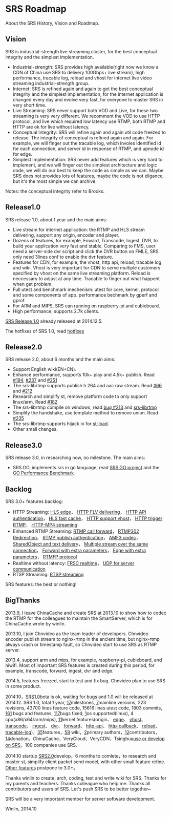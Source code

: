 # SRS Roadmap

About the SRS History, Vision and Roadmap.

## Vision

SRS is industrial-strength live streaming cluster, for the best conceptual integrity and the simplest implementation.

* Industrial-strength: SRS provides high available(right now we know a CDN of China use SRS to delivery 100Gbps+ live stream), high performance, tracable log, reload and vhost for internet live video streaming industrial-strength group.
* Internet: SRS is refined again and again to get the best conceptual integrity and the simplest implementation, for the internet application is changed every day and evolve very fast, for everyone to master SRS in very short time.
* Live Streaming: SRS never support both VOD and Live, for these two streaming is very very different. We recomment the VOD to use HTTP protocol, and live which required low latency use RTMP, both RTMP and HTTP are ok for live without latency.
* Conceptual Integrity: SRS will refine again and again util code freezed to release. The integrity of conceptual is refined again and again. For example, we will finger out the tracable log, which involes identified id for each connection, and server id in response of RTMP, and upnode id for edge.
* Simplest Implementation: SRS never add features which is very hard to implement, and we will finger out the simplest architecture and logic code, we will do our best to keep the code as simple as we can. Maybe SRS does not provides lots of features, maybe the code is not eligance, but it's the most simple we can archive.

Notes: the conceptual integrity refer to Brooks.

## Release1.0

SRS release 1.0, about 1 year and the main aims:

* Live stream for internet application: the RTMP and HLS stream delivering, support any origin, encoder and player.
* Dozens of features, for example, Foward, Transcode, Ingest, DVR, to build your application very fast and stable. Comparing to FMS, user need a server-side dvr script and click the DVR button on FMLE, SRS only need 3lines conf to enable the dvr feature.
* Features for CDN, for example, the vhost, http api, reload, tracable log and wiki. Vhost is very important for CDN to serve multiple customers specified by vhost on the same live streaming platform. Reload is neccessary to adjust at any time. Tracable to finger out what happent when get problem.
* Full utest and benchmark mechenism: utest for core, kernel, protocol and some components of app. performance bechmark by gperf and gprof.
* For ARM and MIPS, SRS can running on raspberry-pi and cubieboard.
* High performance, supports 2.7k clients.

[SRS Release 1.0](https://github.com/winlinvip/simple-rtmp-server/releases/tag/1.0) already released at 2014.12.5.

The hotfixes of SRS 1.0, read [hotfixes](https://github.com/winlinvip/simple-rtmp-server/compare/1.0...1.0release)

## Release2.0

SRS release 2.0, about 6 months and the main aims:

* Support English wiki(EN+CN).
* Enhance performance, supports 10k+ play and 4.5k+ publish. Read [#194](https://github.com/winlinvip/simple-rtmp-server/issues/194), [#237](https://github.com/winlinvip/simple-rtmp-server/issues/237) and [#251](https://github.com/winlinvip/simple-rtmp-server/issues/251)
* The srs-librtmp supports publish h.264 and aac raw stream. Read [#66](https://github.com/winlinvip/simple-rtmp-server/issues/66) and [#212](https://github.com/winlinvip/simple-rtmp-server/issues/212)
* Research and simplify st, remove platform code to only support linux/arm. Read [#182](https://github.com/winlinvip/simple-rtmp-server/issues/182)
* The srs-librtmp compile on windows, read [bug #213](https://github.com/winlinvip/simple-rtmp-server/issues/213) and [srs-librtmp](https://github.com/winlinvip/srs.librtmp)
* Simplify the handshake, use template method to remove union. Read [#235](https://github.com/winlinvip/simple-rtmp-server/issues/235) 
* The srs-librtmp supports hijack io for [st-load](https://github.com/winlinvip/st-load).
* Other small changes.

## Release3.0

SRS release 3.0, in researching now, no milestone. The main aims:

* SRS.GO, implements srs in go language, read [SRS.GO project](https://github.com/winlinvip/srs.go) and the [GO Performance Benchmark](http://blog.csdn.net/win_lin/article/details/41379799)

## Backlog

SRS 3.0+ features backlog:

* HTTP Streaming:
<a href="https://github.com/winlinvip/simple-rtmp-server/issues/130" target="_blank">HLS edge</a>，
<a href="https://github.com/winlinvip/simple-rtmp-server/issues/129" target="_blank">HTTP FLV delivering</a>，
<a href="https://github.com/winlinvip/simple-rtmp-server/issues/83" target="_blank">HTTP API authentication</a>，
<a href="https://github.com/winlinvip/simple-rtmp-server/issues/139" target="_blank">HLS fast cache</a>，
<a href="https://github.com/winlinvip/simple-rtmp-server/issues/140" target="_blank">HTTP support vhost</a>，
<a href="https://github.com/winlinvip/simple-rtmp-server/issues/52" target="_blank">HTTP trigger RTMP</a>，
<a href="https://github.com/winlinvip/simple-rtmp-server/issues/174" target="_blank">HTTP-MP4 streaming</a>
* Enhanced RTMP Streaming:
<a href="https://github.com/winlinvip/simple-rtmp-server/issues/106" target="_blank">RTMP call forward</a>，
<a href="https://github.com/winlinvip/simple-rtmp-server/issues/92" target="_blank">RTMP302 Redirection</a>，
<a href="https://github.com/winlinvip/simple-rtmp-server/issues/71" target="_blank">RTMP publish authentication</a>，
<a href="https://github.com/winlinvip/simple-rtmp-server/issues/131" target="_blank">AMF3 codec</a>，
<a href="https://github.com/winlinvip/simple-rtmp-server/issues/132" target="_blank">SharedObject and text delivery</a>，
<a href="https://github.com/winlinvip/simple-rtmp-server/issues/156" target="_blank">Multiple stream over the same connection</a>，
<a href="https://github.com/winlinvip/simple-rtmp-server/issues/163" target="_blank">Forward with extra parameters</a>，
<a href="https://github.com/winlinvip/simple-rtmp-server/issues/164" target="_blank">Edge with extra parameters</a>，
<a href="https://github.com/winlinvip/simple-rtmp-server/issues/93" target="_blank">RTMFP protocol</a>
* Realtime without latency:
<a href="https://github.com/winlinvip/simple-rtmp-server/issues/120" target="_blank">FRSC realtime</a>，
<a href="https://github.com/winlinvip/simple-rtmp-server/issues/94" target="_blank">UDP for server communication</a>
* RTSP Streaming:
<a href="https://github.com/winlinvip/simple-rtmp-server/issues/133" target="_blank">RTSP streaming</a>

SRS features: the best or nothing!

## BigThanks

2013.9, I leave ChinaCache and create SRS at 2013.10 to show how to codec the RTMP for the colleagues to maintain the SmartServer, which is for ChinaCache wrote by winlin.

2013.10, I join Chnvideo as the team leader of developers. Chnvideo encoder publish stream to nginx-rtmp in the ancient time, but nginx-rtmp always crash or timestamp fault, so Chnvideo start to use SRS as RTMP server.

2013.4, support arm and mips, for example, raspberry-pi, cubieboard, and hiwifi. Most of important SRS features is created during this period, for example, transcode, forward, ingest, dvr and edge.

2014.5, features freezed, start to test and fix bug. Chnvideo plan to use SRS in some product.

2014.10，[SRS1.0](https://github.com/winlinvip/simple-rtmp-server/wiki/v1_EN_Product#release10)beta is ok, waiting for bugs and 1.0 will be released at 2014.12. SRS 1.0, total 1 year, [17](https://github.com/winlinvip/simple-rtmp-server/releases)milestones, [7](https://github.com/winlinvip/simple-rtmp-server/tree/1.0release#releases)mainline versions, 223 revisions, 43700 lines feature code, 15616 lines utest code, 1803 commits, [161](https://github.com/winlinvip/simple-rtmp-server/issues) bugs and features, [117](https://github.com/winlinvip/simple-rtmp-server/issues?q=milestone%3A"srs+1.0+release")bugs fixed, [1](https://github.com/winlinvip/simple-rtmp-server/tree/1.0release#system-requirements)os supported(linux), 4 cpu(x86/x64/arm/mips), [11](https://github.com/winlinvip/simple-rtmp-server/tree/1.0release#about)kernel features(origin、 [edge](https://github.com/winlinvip/simple-rtmp-server/wiki/v1_EN_Edge)、 [vhost](https://github.com/winlinvip/simple-rtmp-server/wiki/v1_EN_RtmpUrlVhost)、 [transcode](https://github.com/winlinvip/simple-rtmp-server/wiki/v1_EN_FFMPEG)、 [ingest](https://github.com/winlinvip/simple-rtmp-server/wiki/v1_EN_Ingest)、 [dvr](https://github.com/winlinvip/simple-rtmp-server/wiki/v1_EN_DVR)、 [forward](https://github.com/winlinvip/simple-rtmp-server/wiki/v1_EN_FFMPEG)、 [http-api](https://github.com/winlinvip/simple-rtmp-server/wiki/v1_EN_HTTPApi)、 [http-callback](https://github.com/winlinvip/simple-rtmp-server/wiki/v1_EN_HTTPCallback)、 [reload](https://github.com/winlinvip/simple-rtmp-server/wiki/v1_EN_Reload)、 [tracable-log](https://github.com/winlinvip/simple-rtmp-server/wiki/v1_EN_SrsLog))，[35](https://github.com/winlinvip/simple-rtmp-server/tree/1.0release#summary)features，[58](https://github.com/winlinvip/simple-rtmp-server/wiki/v1_EN_Home) wiki，[2](https://github.com/winlinvip/simple-rtmp-server/tree/1.0release#authors)primary authors，[12](https://github.com/winlinvip/simple-rtmp-server/blob/master/AUTHORS.txt)contributors，[14](https://github.com/winlinvip/simple-rtmp-server/tree/1.0release#donation)donation，ChinaCache、VeryCloud、VeryCDN、Tsinghua[use or develop on SRS](https://github.com/winlinvip/simple-rtmp-server/wiki/v1_EN_Sample)，100 companies use SRS.

2014.10 startup [SRS2.0](https://github.com/winlinvip/simple-rtmp-server/wiki/v1_EN_Product#release20)develop，6 months to comlete，to research and master st, simplify client packet send model, with other small feature refine. [Other features](https://github.com/winlinvip/simple-rtmp-server/wiki/v1_EN_Product#backlog) postpone to 3.0+。

Thanks winlin to create, arch, coding, test and write wiki for SRS. Thanks for my parents and teachers. Thanks colleague who help me. Thanks all contributors and users of SRS. Let's push SRS to be better together~

SRS will be a very important member for server software development.

Winlin, 2014.10